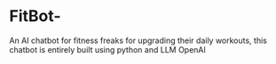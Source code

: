 # FitBot-
An AI chatbot for fitness freaks for upgrading their daily workouts, this chatbot is entirely built using python and LLM OpenAI
